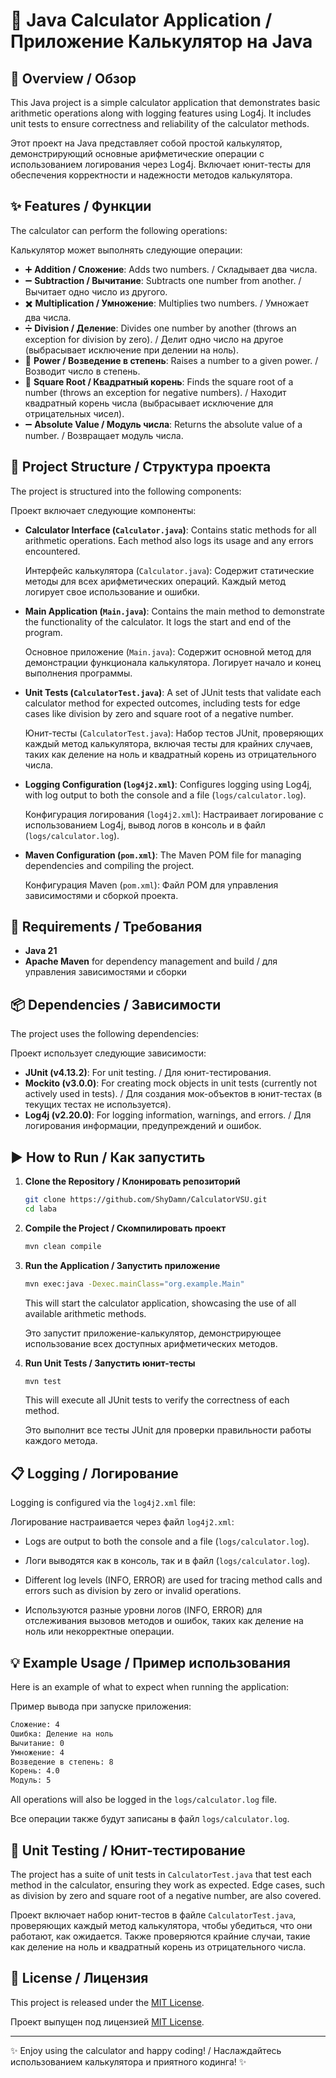 # 🧮 Java Calculator Application / Приложение Калькулятор на Java

## 🌟 Overview / Обзор
This Java project is a simple calculator application that demonstrates basic arithmetic operations along with logging features using Log4j. It includes unit tests to ensure correctness and reliability of the calculator methods.

Этот проект на Java представляет собой простой калькулятор, демонстрирующий основные арифметические операции с использованием логирования через Log4j. Включает юнит-тесты для обеспечения корректности и надежности методов калькулятора.

## ✨ Features / Функции
The calculator can perform the following operations:

Калькулятор может выполнять следующие операции:

- ➕ **Addition / Сложение**: Adds two numbers. / Складывает два числа.
- ➖ **Subtraction / Вычитание**: Subtracts one number from another. / Вычитает одно число из другого.
- ✖️ **Multiplication / Умножение**: Multiplies two numbers. / Умножает два числа.
- ➗ **Division / Деление**: Divides one number by another (throws an exception for division by zero). / Делит одно число на другое (выбрасывает исключение при делении на ноль).
- 💪 **Power / Возведение в степень**: Raises a number to a given power. / Возводит число в степень.
- 🌿 **Square Root / Квадратный корень**: Finds the square root of a number (throws an exception for negative numbers). / Находит квадратный корень числа (выбрасывает исключение для отрицательных чисел).
- ➖ **Absolute Value / Модуль числа**: Returns the absolute value of a number. / Возвращает модуль числа.

## 📂 Project Structure / Структура проекта
The project is structured into the following components:

Проект включает следующие компоненты:

- **Calculator Interface (`Calculator.java`)**: Contains static methods for all arithmetic operations. Each method also logs its usage and any errors encountered.
  
  Интерфейс калькулятора (`Calculator.java`): Содержит статические методы для всех арифметических операций. Каждый метод логирует свое использование и ошибки.

- **Main Application (`Main.java`)**: Contains the main method to demonstrate the functionality of the calculator. It logs the start and end of the program.

  Основное приложение (`Main.java`): Содержит основной метод для демонстрации функционала калькулятора. Логирует начало и конец выполнения программы.

- **Unit Tests (`CalculatorTest.java`)**: A set of JUnit tests that validate each calculator method for expected outcomes, including tests for edge cases like division by zero and square root of a negative number.

  Юнит-тесты (`CalculatorTest.java`): Набор тестов JUnit, проверяющих каждый метод калькулятора, включая тесты для крайних случаев, таких как деление на ноль и квадратный корень из отрицательного числа.

- **Logging Configuration (`log4j2.xml`)**: Configures logging using Log4j, with log output to both the console and a file (`logs/calculator.log`).

  Конфигурация логирования (`log4j2.xml`): Настраивает логирование с использованием Log4j, вывод логов в консоль и в файл (`logs/calculator.log`).

- **Maven Configuration (`pom.xml`)**: The Maven POM file for managing dependencies and compiling the project.

  Конфигурация Maven (`pom.xml`): Файл POM для управления зависимостями и сборкой проекта.

## 🔧 Requirements / Требования
- **Java 21**
- **Apache Maven** for dependency management and build / для управления зависимостями и сборки

## 📦 Dependencies / Зависимости
The project uses the following dependencies:

Проект использует следующие зависимости:

- **JUnit (v4.13.2)**: For unit testing. / Для юнит-тестирования.
- **Mockito (v3.0.0)**: For creating mock objects in unit tests (currently not actively used in tests). / Для создания мок-объектов в юнит-тестах (в текущих тестах не используется).
- **Log4j (v2.20.0)**: For logging information, warnings, and errors. / Для логирования информации, предупреждений и ошибок.

## ▶️ How to Run / Как запустить
1. **Clone the Repository / Клонировать репозиторий**
   ```sh
   git clone https://github.com/ShyDamn/CalculatorVSU.git
   cd laba
   ```

2. **Compile the Project / Скомпилировать проект**
   ```sh
   mvn clean compile
   ```

3. **Run the Application / Запустить приложение**
   ```sh
   mvn exec:java -Dexec.mainClass="org.example.Main"
   ```
   This will start the calculator application, showcasing the use of all available arithmetic methods.
   
   Это запустит приложение-калькулятор, демонстрирующее использование всех доступных арифметических методов.

4. **Run Unit Tests / Запустить юнит-тесты**
   ```sh
   mvn test
   ```
   This will execute all JUnit tests to verify the correctness of each method.
   
   Это выполнит все тесты JUnit для проверки правильности работы каждого метода.

## 📋 Logging / Логирование
Logging is configured via the `log4j2.xml` file:

Логирование настраивается через файл `log4j2.xml`:

- Logs are output to both the console and a file (`logs/calculator.log`).
- Логи выводятся как в консоль, так и в файл (`logs/calculator.log`).

- Different log levels (INFO, ERROR) are used for tracing method calls and errors such as division by zero or invalid operations.
- Используются разные уровни логов (INFO, ERROR) для отслеживания вызовов методов и ошибок, таких как деление на ноль или некорректные операции.

## 💡 Example Usage / Пример использования
Here is an example of what to expect when running the application:

Пример вывода при запуске приложения:
```sh
Сложение: 4
Ошибка: Деление на ноль
Вычитание: 0
Умножение: 4
Возведение в степень: 8
Корень: 4.0
Модуль: 5
```
All operations will also be logged in the `logs/calculator.log` file.

Все операции также будут записаны в файл `logs/calculator.log`.

## 🧪 Unit Testing / Юнит-тестирование
The project has a suite of unit tests in `CalculatorTest.java` that test each method in the calculator, ensuring they work as expected. Edge cases, such as division by zero and square root of a negative number, are also covered.

Проект включает набор юнит-тестов в файле `CalculatorTest.java`, проверяющих каждый метод калькулятора, чтобы убедиться, что они работают, как ожидается. Также проверяются крайние случаи, такие как деление на ноль и квадратный корень из отрицательного числа.

## 📜 License / Лицензия
This project is released under the [MIT License](https://opensource.org/licenses/MIT).

Проект выпущен под лицензией [MIT License](https://opensource.org/licenses/MIT).

---

✨ Enjoy using the calculator and happy coding! / Наслаждайтесь использованием калькулятора и приятного кодинга! ✨

